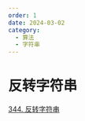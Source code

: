 ```yaml
---
order: 1
date: 2024-03-02
category: 
  - 算法
  - 字符串
---
```


# 反转字符串

[344. 反转字符串](https://leetcode.cn/problems/reverse-string/description/)


